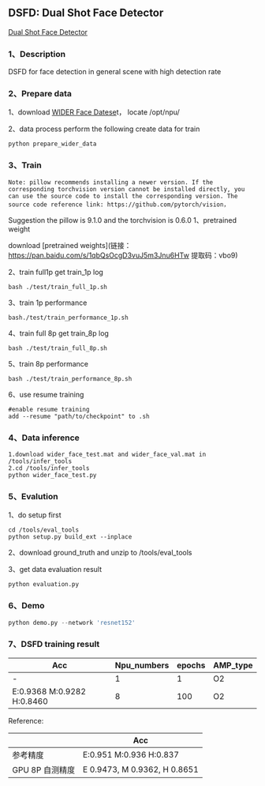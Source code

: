 ## DSFD: Dual Shot Face Detector

[ Dual Shot Face Detector](https://arxiv.org/abs/1810.10220?utm_source=feedburner&utm_medium=feed&utm_campaign=Feed%3A+arxiv%2FQSXk+(ExcitingAds!+cs+updates+on+arXiv.org))

### 1、Description

DSFD for face detection in general scene with high detection rate

### 2、Prepare data

1、download [WIDER Face Datese](http://shuoyang1213.me/WIDERFACE/)t， locate /opt/npu/

2、data process perform the following create data for train

```
python prepare_wider_data
```

### 3、Train

    Note: pillow recommends installing a newer version. If the corresponding torchvision version cannot be installed directly, you can use the source code to install the corresponding version. The source code reference link: https://github.com/pytorch/vision，
Suggestion the pillow is 9.1.0 and the torchvision is 0.6.0
1、pretrained weight

download [pretrained weights](链接：https://pan.baidu.com/s/1qbQsOcgD3vuJ5m3Jnu6HTw  提取码：vbo9)

2、train full1p get train_1p  log 

```
bash ./test/train_full_1p.sh
```

3、train 1p performance

```
bash./test/train_performance_1p.sh
```

4、train full 8p get train_8p log 

```
bash ./test/train_full_8p.sh
```

5、train 8p performance

```
bash ./test/train_performance_8p.sh 
```

6、use resume training

```
#enable resume training
add --resume "path/to/checkpoint" to .sh
```

### 4、Data inference

```
1.download wider_face_test.mat and wider_face_val.mat in /tools/infer_tools
2.cd /tools/infer_tools
python wider_face_test.py
```

### 5、Evalution

1、do setup first

```
cd /tools/eval_tools
python setup.py build_ext --inplace
```

2、download ground_truth and unzip to /tools/eval_tools

3、get data evaluation result

```
python evaluation.py
```

### 6、Demo

```python
python demo.py --network 'resnet152'
```



### 7、DSFD training result

| Acc                        | Npu_numbers | epochs | AMP_type |
| -------------------------- | ----------- | ------ | -------- |
| -                          | 1           | 1      | O2       |
| E:0.9368 M:0.9282 H:0.8460 | 8           | 100    | O2       |

Reference:

|                 | Acc                          |
| :-------------- | ---------------------------- |
| 参考精度        | E:0.951 M:0.936 H:0.837      |
| GPU 8P 自测精度 | E 0.9473, M 0.9362, H 0.8651 |

